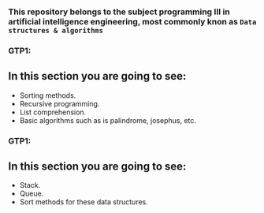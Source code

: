 
### This repository belongs to the subject programming III in artificial intelligence engineering, most commonly knon as `Data structures & algorithms`

### GTP1:
## In this section you are going to see:
- Sorting methods.
- Recursive programming.
- List comprehension.
- Basic algorithms such as is palindrome, josephus, etc.

### GTP1:
## In this section you are going to see:
- Stack.
- Queue.
- Sort methods for these data structures.
